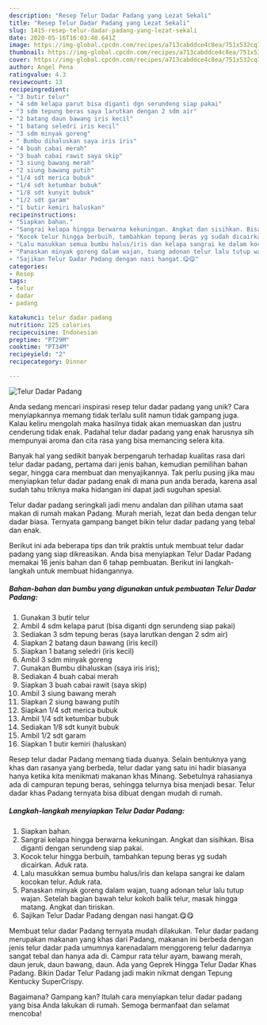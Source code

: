 ```yaml
---
description: "Resep Telur Dadar Padang yang Lezat Sekali"
title: "Resep Telur Dadar Padang yang Lezat Sekali"
slug: 1415-resep-telur-dadar-padang-yang-lezat-sekali
date: 2020-05-16T16:03:48.641Z
image: https://img-global.cpcdn.com/recipes/a713cabddce4c8ea/751x532cq70/telur-dadar-padang-foto-resep-utama.jpg
thumbnail: https://img-global.cpcdn.com/recipes/a713cabddce4c8ea/751x532cq70/telur-dadar-padang-foto-resep-utama.jpg
cover: https://img-global.cpcdn.com/recipes/a713cabddce4c8ea/751x532cq70/telur-dadar-padang-foto-resep-utama.jpg
author: Angel Pena
ratingvalue: 4.3
reviewcount: 13
recipeingredient:
- "3 butir telur"
- "4 sdm kelapa parut bisa diganti dgn serundeng siap pakai"
- "3 sdm tepung beras saya larutkan dengan 2 sdm air"
- "2 batang daun bawang iris kecil"
- "1 batang seledri iris kecil"
- "3 sdm minyak goreng"
- " Bumbu dihaluskan saya iris iris"
- "4 buah cabai merah"
- "3 buah cabai rawit saya skip"
- "3 siung bawang merah"
- "2 siung bawang putih"
- "1/4 sdt merica bubuk"
- "1/4 sdt ketumbar bubuk"
- "1/8 sdt kunyit bubuk"
- "1/2 sdt garam"
- "1 butir kemiri haluskan"
recipeinstructions:
- "Siapkan bahan."
- "Sangrai kelapa hingga berwarna kekuningan. Angkat dan sisihkan. Bisa diganti dengan serundeng siap pakai."
- "Kocok telur hingga berbuih, tambahkan tepung beras yg sudah dicairkan. Aduk rata."
- "Lalu masukkan semua bumbu halus/iris dan kelapa sangrai ke dalam kocokan telur. Aduk rata."
- "Panaskan minyak goreng dalam wajan, tuang adonan telur lalu tutup wajan. Setelah bagian bawah telur kokoh balik telur, masak hingga matang. Angkat dan tiriskan."
- "Sajikan Telur Dadar Padang dengan nasi hangat.😋😋"
categories:
- Resep
tags:
- telur
- dadar
- padang

katakunci: telur dadar padang 
nutrition: 125 calories
recipecuisine: Indonesian
preptime: "PT29M"
cooktime: "PT34M"
recipeyield: "2"
recipecategory: Dinner

---
```



![Telur Dadar Padang](https://img-global.cpcdn.com/recipes/a713cabddce4c8ea/751x532cq70/telur-dadar-padang-foto-resep-utama.jpg)

Anda sedang mencari inspirasi resep telur dadar padang yang unik? Cara menyiapkannya memang tidak terlalu sulit namun tidak gampang juga. Kalau keliru mengolah maka hasilnya tidak akan memuaskan dan justru cenderung tidak enak. Padahal telur dadar padang yang enak harusnya sih mempunyai aroma dan cita rasa yang bisa memancing selera kita.

Banyak hal yang sedikit banyak berpengaruh terhadap kualitas rasa dari telur dadar padang, pertama dari jenis bahan, kemudian pemilihan bahan segar, hingga cara membuat dan menyajikannya. Tak perlu pusing jika mau menyiapkan telur dadar padang enak di mana pun anda berada, karena asal sudah tahu triknya maka hidangan ini dapat jadi suguhan spesial.

Telur dadar padang seringkali jadi menu andalan dan pilihan utama saat makan di rumah makan Padang. Murah meriah, lezat dan beda dengan telur dadar biasa. Ternyata gampang banget bikin telur dadar padang yang tebal dan enak.


Berikut ini ada beberapa tips dan trik praktis untuk membuat telur dadar padang yang siap dikreasikan. Anda bisa menyiapkan Telur Dadar Padang memakai 16 jenis bahan dan 6 tahap pembuatan. Berikut ini langkah-langkah untuk membuat hidangannya.

<!--inarticleads1-->

##### Bahan-bahan dan bumbu yang digunakan untuk pembuatan Telur Dadar Padang:

1. Gunakan 3 butir telur
1. Ambil 4 sdm kelapa parut (bisa diganti dgn serundeng siap pakai)
1. Sediakan 3 sdm tepung beras (saya larutkan dengan 2 sdm air)
1. Siapkan 2 batang daun bawang (iris kecil)
1. Siapkan 1 batang seledri (iris kecil)
1. Ambil 3 sdm minyak goreng
1. Gunakan  Bumbu dihaluskan (saya iris iris);
1. Sediakan 4 buah cabai merah
1. Siapkan 3 buah cabai rawit (saya skip)
1. Ambil 3 siung bawang merah
1. Siapkan 2 siung bawang putih
1. Siapkan 1/4 sdt merica bubuk
1. Ambil 1/4 sdt ketumbar bubuk
1. Sediakan 1/8 sdt kunyit bubuk
1. Ambil 1/2 sdt garam
1. Siapkan 1 butir kemiri (haluskan)


Resep telur dadar Padang memang tiada duanya. Selain bentuknya yang khas dan rasanya yang berbeda, telur dadar yang satu ini hadir biasanya hanya ketika kita menikmati makanan khas Minang. Sebetulnya rahasianya ada di campuran tepung beras, sehingga telurnya bisa menjadi besar. Telur dadar khas Padang ternyata bisa dibuat dengan mudah di rumah. 

<!--inarticleads2-->

##### Langkah-langkah menyiapkan Telur Dadar Padang:

1. Siapkan bahan.
1. Sangrai kelapa hingga berwarna kekuningan. Angkat dan sisihkan. Bisa diganti dengan serundeng siap pakai.
1. Kocok telur hingga berbuih, tambahkan tepung beras yg sudah dicairkan. Aduk rata.
1. Lalu masukkan semua bumbu halus/iris dan kelapa sangrai ke dalam kocokan telur. Aduk rata.
1. Panaskan minyak goreng dalam wajan, tuang adonan telur lalu tutup wajan. Setelah bagian bawah telur kokoh balik telur, masak hingga matang. Angkat dan tiriskan.
1. Sajikan Telur Dadar Padang dengan nasi hangat.😋😋


Membuat telur dadar Padang ternyata mudah dilakukan. Telur dadar padang merupakan makanan yang khas dari Padang, makanan ini berbeda dengan jenis telur dadar pada umumnya karenadalam menggoreng telur dadarnya sangat tebal dan hanya ada di. Campur rata telur ayam, bawang merah, daun jeruk, daun bawang, daun. Ada yang Geprek Hingga Telur Dadar Khas Padang. Bikin Dadar Telur Padang jadi makin nikmat dengan Tepung Kentucky SuperCrispy. 

Bagaimana? Gampang kan? Itulah cara menyiapkan telur dadar padang yang bisa Anda lakukan di rumah. Semoga bermanfaat dan selamat mencoba!
